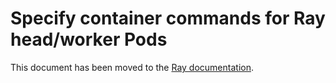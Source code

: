 # Specify container commands for Ray head/worker Pods

This document has been moved to the [Ray documentation](https://docs.ray.io/en/master/cluster/kubernetes/user-guides/pod-command.html#kuberay-pod-command).
